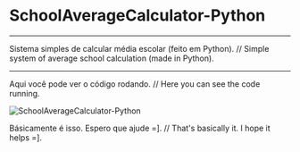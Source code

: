 # SchoolAverageCalculator-Python
***
Sistema simples de calcular média escolar (feito em Python). // Simple system of average school calculation (made in Python).
***
Aqui você pode ver o código rodando. // Here you can see the code running.

![SchoolAverageCalculator-Python](https://user-images.githubusercontent.com/74058519/105384609-31761400-5bf1-11eb-9833-30e9da30c059.png)

Básicamente é isso. Espero que ajude =]. // That's basically it. I hope it helps =].
